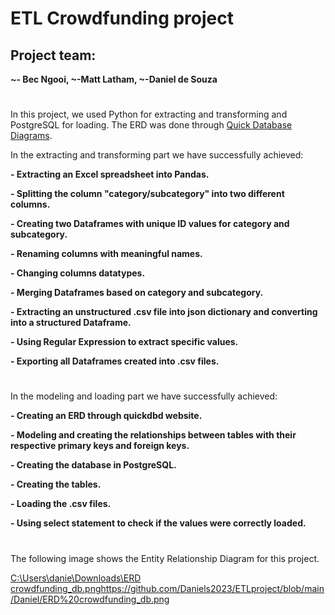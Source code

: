 # ETL Crowdfunding project

## Project team:
**~- Bec Ngooi, ~-Matt Latham, ~-Daniel de Souza**
# 


In this project, we used Python for extracting and transforming and PostgreSQL for loading. The ERD was done through [Quick Database Diagrams](https://www.quickdatabasediagrams.com).

In the extracting and transforming part we have successfully achieved:

**- Extracting an Excel spreadsheet into Pandas.**

**- Splitting the column "category/subcategory" into two different columns.**

**- Creating two Dataframes with unique ID values for category and subcategory.**

**- Renaming columns with meaningful names.**

**- Changing columns datatypes.**

**- Merging Dataframes based on category and subcategory.**

**- Extracting an unstructured .csv file into json dictionary and converting into a structured Dataframe.**

**- Using Regular Expression to extract specific values.**

**- Exporting all Dataframes created into .csv files.**
# 

In the modeling and loading part we have successfully achieved:

**- Creating an ERD through quickdbd website.**

**- Modeling and creating the relationships between tables with their respective primary keys and foreign keys.**

**- Creating the database in PostgreSQL.**

**- Creating the tables.**

**- Loading the .csv files.**

**- Using select statement to check if the values were correctly loaded.**
# 


The following image shows the Entity Relationship Diagram for this project.

[C:\Users\danie\Downloads\ERD crowdfunding_db.png](https://github.com/Daniels2023/ETLproject/blob/main/Daniel/ERD%20crowdfunding_db.png)https://github.com/Daniels2023/ETLproject/blob/main/Daniel/ERD%20crowdfunding_db.png



